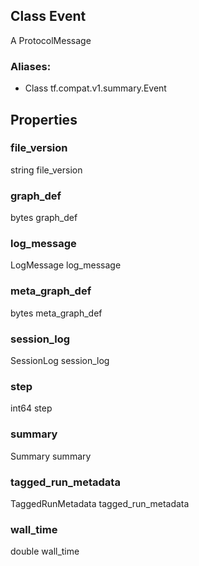 ## Class Event
A ProtocolMessage
### Aliases:
- Class tf.compat.v1.summary.Event
## Properties
### file_version
string file_version
### graph_def
bytes graph_def
### log_message
LogMessage log_message
### meta_graph_def
bytes meta_graph_def
### session_log
SessionLog session_log
### step
int64 step
### summary
Summary summary
### tagged_run_metadata
TaggedRunMetadata tagged_run_metadata
### wall_time
double wall_time
